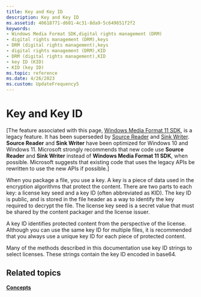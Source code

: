 ```yaml
---
title: Key and Key ID
description: Key and Key ID
ms.assetid: 40618771-d601-4c31-8da9-5c649651f2f2
keywords:
- Windows Media Format SDK,digital rights management (DRM)
- digital rights management (DRM),keys
- DRM (digital rights management),keys
- digital rights management (DRM),KID
- DRM (digital rights management),KID
- key ID (KID)
- KID (key ID)
ms.topic: reference
ms.date: 4/26/2023
ms.custom: UpdateFrequency5
---
```


# Key and Key ID

\[The feature associated with this page, [Windows Media Format 11 SDK](/windows/win32/wmformat/windows-media-format-11-sdk), is a legacy feature. It has been superseded by [Source Reader](/windows/win32/medfound/source-reader) and [Sink Writer](/windows/win32/medfound/sink-writer). **Source Reader** and **Sink Writer** have been optimized for Windows 10 and Windows 11. Microsoft strongly recommends that new code use **Source Reader** and **Sink Writer** instead of **Windows Media Format 11 SDK**, when possible. Microsoft suggests that existing code that uses the legacy APIs be rewritten to use the new APIs if possible.\]

When you package a file, you use a key. A key is a piece of data used in the encryption algorithms that protect the content. There are two parts to each key: a license key seed and a key ID (often abbreviated as KID). The key ID is public, and is stored in the file header as a way to identify the key required to decrypt the file. The license key seed is a secret value that must be shared by the content packager and the license issuer.

A key ID identifies protected content from the perspective of the license. Although you can use the same key ID for multiple files, it is recommended that you always use a unique key ID for each piece of protected content.

Many of the methods described in this documentation use key ID strings to select licenses. These strings contain the key ID encoded in base64.

## Related topics

<dl> <dt>

[**Concepts**](drmconcepts.md)
</dt> </dl>

 

 




